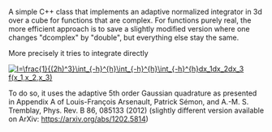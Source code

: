 A simple C++ class that implements an adaptive normalized integrator in 3d over a cube for functions that are complex. For functions purely real, the more efficient approach is to save a slightly modified version where one changes "dcomplex" by "double", but everything else stay the same. 

More precisely it tries to integrate directly

<a href="https://www.codecogs.com/eqnedit.php?latex=I=\frac{1}{(2h)^3}\int_{-h}^{h}\int_{-h}^{h}\int_{-h}^{h}dx_1dx_2dx_3&space;f(x_1,x_2,x_3)" target="_blank"><img src="https://latex.codecogs.com/gif.latex?I=\frac{1}{(2h)^3}\int_{-h}^{h}\int_{-h}^{h}\int_{-h}^{h}dx_1dx_2dx_3&space;f(x_1,x_2,x_3)" title="I=\frac{1}{(2h)^3}\int_{-h}^{h}\int_{-h}^{h}\int_{-h}^{h}dx_1dx_2dx_3 f(x_1,x_2,x_3)" /></a>

To do so, it uses the adaptive 5th order Gaussian quadrature as presented in Appendix A of Louis-François Arsenault, Patrick Sémon, and A.-M. S. Tremblay, Phys. Rev. B 86, 085133 (2012) (slightly different version available on ArXiv: https://arxiv.org/abs/1202.5814)
